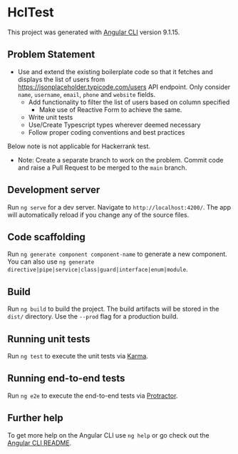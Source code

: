 # HclTest

This project was generated with [Angular CLI](https://github.com/angular/angular-cli) version 9.1.15.

## Problem Statement
- Use and extend the existing boilerplate code so that it fetches and displays the list of users from https://jsonplaceholder.typicode.com/users API endpoint. Only consider `name`, `username`, `email`, `phone` and `website` fields.
   - Add functionality to filter the list of users based on column specified
      - Make use of Reactive Form to achieve the same.
   - Write unit tests
   - Use/Create Typescript types wherever deemed necessary
   - Follow proper coding conventions and best practices

Below note is not applicable for Hackerrank test.

- Note: Create a separate branch to work on the problem. Commit code and raise a Pull Request to be merged to the `main` branch.

## Development server

Run `ng serve` for a dev server. Navigate to `http://localhost:4200/`. The app will automatically reload if you change any of the source files.

## Code scaffolding

Run `ng generate component component-name` to generate a new component. You can also use `ng generate directive|pipe|service|class|guard|interface|enum|module`.

## Build

Run `ng build` to build the project. The build artifacts will be stored in the `dist/` directory. Use the `--prod` flag for a production build.

## Running unit tests

Run `ng test` to execute the unit tests via [Karma](https://karma-runner.github.io).

## Running end-to-end tests

Run `ng e2e` to execute the end-to-end tests via [Protractor](http://www.protractortest.org/).

## Further help

To get more help on the Angular CLI use `ng help` or go check out the [Angular CLI README](https://github.com/angular/angular-cli/blob/master/README.md).
